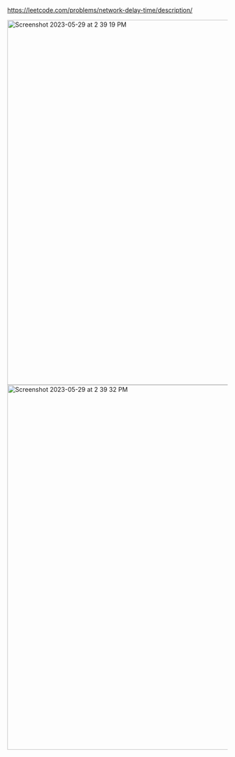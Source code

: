 https://leetcode.com/problems/network-delay-time/description/

<img width="833" alt="Screenshot 2023-05-29 at 2 39 19 PM" src="https://github.com/ai-kmu/etc/assets/77001598/0d3a35cd-c18c-4f37-a670-23ebde5e3ee8">
<img width="833" alt="Screenshot 2023-05-29 at 2 39 32 PM" src="https://github.com/ai-kmu/etc/assets/77001598/17ce6a45-9230-49f3-9a9e-0eda2a4e3dc5">

